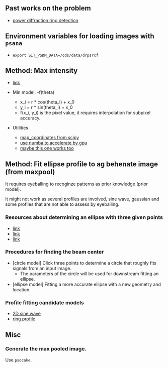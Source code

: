 ## Past works on the problem

- [power diffraction ring detection](https://www.researchgate.net/profile/Michael-Hart-5/publication/258764497_Weighted_Least_Squares_Fit_of_an_Ellipse_to_Describe_Complete_or_Spotty_Diffraction_Rings_on_a_Planar_2D_Detector/links/55b8838908aec0e5f4399801/Weighted-Least-Squares-Fit-of-an-Ellipse-to-Describe-Complete-or-Spotty-Diffraction-Rings-on-a-Planar-2D-Detector.pdf?origin=publication_detail)


## Environment variables for loading images with `psana`

- `export SIT_PSDM_DATA=/cds/data/drpsrcf`



## Method: Max intensity

- [link](https://scikit-image.org/docs/stable/api/skimage.draw.html#skimage.draw.circle_perimeter)

- Min model: -f(theta)
  - x_i = r * cos(theta_i) + x_0
  - y_i = r * sin(theta_i) + x_0
  - f(x_i, y_i) is the pixel value, it requires interpolation for subpixel
    accuracy.  
- Utilities
  - [map_coordinates from scipy](https://docs.scipy.org/doc/scipy/reference/generated/scipy.ndimage.map_coordinates.html#scipy.ndimage.map_coordinates)
  - [use numba to accelerate by gpu](https://stackoverflow.com/questions/62679777/how-to-accelerate-scipy-map-coordinates-for-multiple-interpolations)
  - [maybe this one works too](https://scikit-image.org/docs/dev/api/skimage.transform.html#skimage.transform.warp)



## Method: Fit ellipse profile to ag behenate image (from maxpool)

It requires eyeballing to recoginze patterns as prior knowledge (prior model).  

It might not work as several profiles are involved, sine wave, gaussian and some
profiles that are not able to assess by eyeballing.  

### Resources about determining an ellipse with three given points

- [link](https://stackoverflow.com/questions/28281742/fitting-a-circle-to-a-binary-image)
- [link](https://math.stackexchange.com/questions/339126/how-to-draw-an-ellipse-if-a-center-and-3-arbitrary-points-on-it-are-given)
- [link](http://benpaulthurstonblog.blogspot.com/2015/11/elliptical-pizza-theorem.html)


### Procedures for finding the beam center

- [circle model] Click three points to determine a circle that roughly fits signals from an
  input image.  
  - The parameters of the circle will be used for downstream fitting an ellipse.  
- [ellipse model] Fitting a more accurate ellipse with a new geometry and location.  


### Profile fitting candidate models

- [2D sine wave](https://stackoverflow.com/questions/27633985/plotting-wave-equation)
- [ring profile](https://www.mathworks.com/matlabcentral/answers/305666-gaussian-ring-in-2d)


## Misc

### Generate the max pooled image.

Use `psocake`.  

